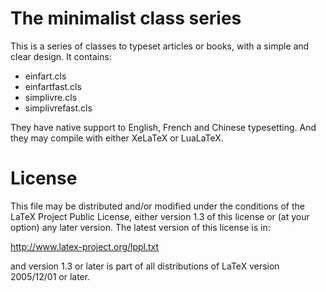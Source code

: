 # The minimalist class series

This is a series of classes to typeset articles or books, with a simple and
clear design. It contains:
- einfart.cls
- einfartfast.cls
- simplivre.cls
- simplivrefast.cls

They have native support to English, French and Chinese typesetting. And they
may compile with either XeLaTeX or LuaLaTeX.

# License

This file may be distributed and/or modified under the conditions of the LaTeX
Project Public License, either version 1.3 of this license or (at your option)
any later version.  The latest version of this license is in:

   http://www.latex-project.org/lppl.txt

and version 1.3 or later is part of all distributions of LaTeX version
2005/12/01 or later.
